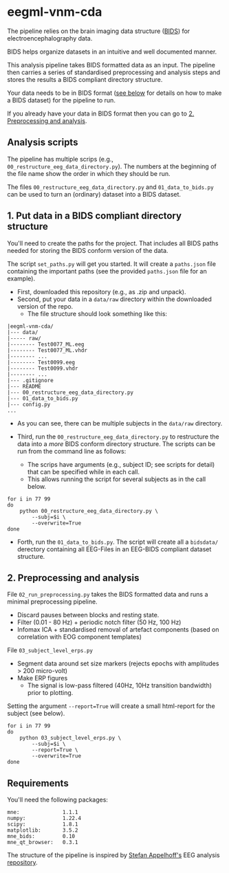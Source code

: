 # eegml-vnm-cda

The pipeline relies on the brain imaging data structure ([BIDS](https://bids-specification.readthedocs.io/en/stable/04-modality-specific-files/03-electroencephalography.html)) for electroencephalography data.

BIDS helps organize datasets in an intuitive and well documented manner.

This analysis pipeline takes BIDS formatted data as an input. The pipeline then carries a series of standardised preprocessing and analysis steps and stores the results a BIDS compliant directory structure.

Your data needs to be in BIDS format ([see below](#1-put-data-in-a-bids-compliant-directory-structure) for details on how to make a BIDS dataset) for the pipeline to run.

If you already have your data in BIDS format then you can go to [2. Preprocessing and analysis](#2-preprocessing-and-analysis).

## Analysis scripts

The pipeline has multiple scrips (e.g., `00_restructure_eeg_data_directory.py`). The numbers at the beginning of the file name show the order in which they should be run.

The files `00_restructure_eeg_data_directory.py` and `01_data_to_bids.py` can be used to turn an (ordinary) dataset into a BIDS dataset.

## 1. Put data in a BIDS compliant directory structure

You'll need to create the paths for the project.
That includes all BIDS paths needed for storing the BIDS conform version of the data.

The script `set_paths.py` will get you started. It will create a `paths.json` file containing the important paths (see the provided `paths.json` file for an example).

- First, downloaded this repository (e.g., as .zip and unpack).
- Second, put your data in a `data/raw` directory within the downloaded version of the repo.
  - The file structure should look something like this:

```
|eegml-vnm-cda/
|--- data/
|----- raw/
|-------- Test0077_ML.eeg 
|-------- Test0077_ML.vhdr
|-------- ...
|-------- Test0099.eeg
|-------- Test0099.vhdr
|-------- ...
|--- .gitignore
|--- README
|--- 00_restructure_eeg_data_directory.py 
|--- 01_data_to_bids.py
|--- config.py
...
```

  - As you can see, there can be multiple subjects in the `data/raw` directory.

- Third, run the `00_restructure_eeg_data_directory.py` to restructure the data into a *more* BIDS conform directory structure. The scripts can be run from the command line as follows:
  - The scrips have arguments (e.g., subject ID; see scripts for detail) that can be specified while in each call.
  - This allows running the script for several subjects as in the call below.

```shell
for i in 77 99
do
    python 00_restructure_eeg_data_directory.py \
        --subj=$i \
        --overwrite=True
done
```

- Forth, run the `01_data_to_bids.py`. The script will create all a `bidsdata/` derectory containing all EEG-Files in an EEG-BIDS compliant dataset structure.

## 2. Preprocessing and analysis

File `02_run_preprocessing.py` takes the BIDS formatted data and runs a minimal preprocessing pipeline.
- Discard pauses between blocks and resting state.
- Filter (0.01 - 80 Hz) + periodic notch filter (50 Hz, 100 Hz)
- Infomax ICA + standardised removal of artefact components (based on correlation with EOG component templates)

File `03_subject_level_erps.py`
- Segment data around set size markers (rejects epochs with amplitudes > 200 micro-volt)
- Make ERP figures
  - The signal is low-pass filtered (40Hz, 10Hz transition bandwidth) prior to plotting.

Setting the argument `--report=True` will create a small html-report for the subject (see below).

```shell
for i in 77 99
do
    python 03_subject_level_erps.py \
        --subj=$i \
        --report=True \
        --overwrite=True
done
```

## Requirements

You'll need the following packages:

```
mne:              1.1.1
numpy:            1.22.4
scipy:            1.8.1
matplotlib:       3.5.2
mne_bids:         0.10
mne_qt_browser:   0.3.1
```

The structure of the pipeline is inspired by [Stefan Appelhoff's](https://github.com/sappelhoff) EEG analysis [repository](https://github.com/sappelhoff/eeg_manypipes_arc).
